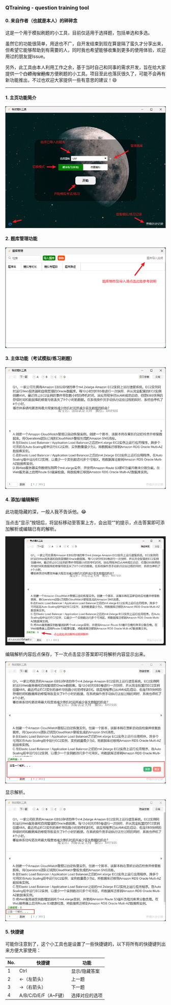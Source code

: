 ﻿### QTraining - question training tool

#### 0. 来自作者（也就是本人）的碎碎念

这是一个用于模拟刷题的小工具，目前仅适用于选择题，包括单选和多选。  

虽然它的功能很简单，用途也不广，自开发结束到现在算是隔了蛮久才分享出来，但希望它能够帮助到有需要的人，同时我也希望能够收集到更多的使用体验，欢迎用过的朋友提Issue。  

另外，此工具由本人利用工作之余，基于当时自己和同事的需求开发，旨在给大家提供一个~~白嫖淘宝题库~~方便刷题的小工具。项目至此也落灰很久了，可能不会再有新功能推出，不过也欢迎大家提供一些有意思的建议！:smile:  

---

#### 1. 主页功能简介

![](./README/01.png)

#### 2. 题库管理功能

![](./README/02.png)

#### 3. 主体功能（考试模拟/练习刷题）

![](./README/03.png)

#### 4. 添加/编辑解析

此功能隐藏的深，一般人我不告诉他。:joy:  

当点击“显示”按钮后，将鼠标移动至答案上方，会出现“”的提示，点击答案即可添加解析或编辑已有的解析。  

![](./README/04.png)

编辑解析内容后点保存，下一次点击显示答案即可将解析内容显示出来。

![](./README/05.png)

显示解析。

![](./README/06.png)

#### 5. 快捷键

可能你注意到了，这个小工具也是设置了一些快捷键的，以下将所有的快捷键列出来方便大家使用：

| No. | 快捷键 | 功能 |
| --- | --- | --- |
| 1    | Ctrl | 显示/隐藏答案 |
| 2    | ←（左箭头） | 上一题 |
| 3    | →（右箭头） | 下一题 |
| 4    | A/B/C/D/E/F（A~F键） | 选择对应的选项 |

